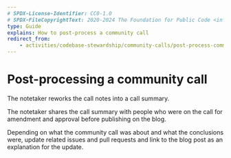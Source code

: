 ```yaml
---
# SPDX-License-Identifier: CC0-1.0
# SPDX-FileCopyrightText: 2020-2024 The Foundation for Public Code <info@publiccode.net>
type: Guide
explains: How to post-process a community call
redirect_from:
    - activities/codebase-stewardship/community-calls/post-process-community-call
---
```


# Post-processing a community call

The notetaker reworks the call notes into a call summary.

The notetaker shares the call summary with people who were on the call for amendment and approval before publishing on the blog.

Depending on what the community call was about and what the conclusions were, update related issues and pull requests and link to the blog post as an explanation for the update.
